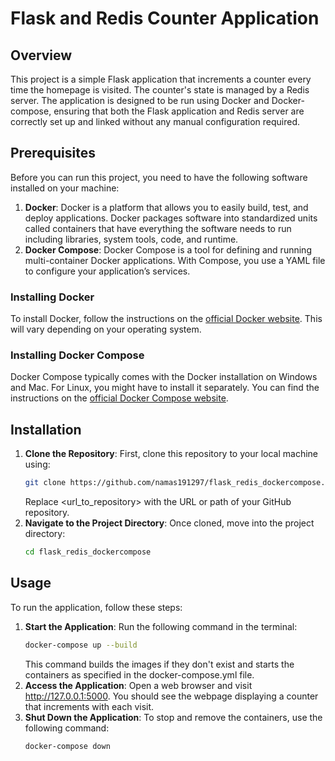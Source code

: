 # Flask and Redis Counter Application

## Overview
This project is a simple Flask application that increments a counter every time the homepage is visited. The counter's state is managed by a Redis server. The application is designed to be run using Docker and Docker-compose, ensuring that both the Flask application and Redis server are correctly set up and linked without any manual configuration required.

## Prerequisites
Before you can run this project, you need to have the following software installed on your machine:

1. **Docker**: Docker is a platform that allows you to easily build, test, and deploy applications. Docker packages software into standardized units called containers that have everything the software needs to run including libraries, system tools, code, and runtime.
2. **Docker Compose**: Docker Compose is a tool for defining and running multi-container Docker applications. With Compose, you use a YAML file to configure your application’s services.

### Installing Docker
To install Docker, follow the instructions on the [official Docker website](https://docs.docker.com/get-docker/). This will vary depending on your operating system.

### Installing Docker Compose
Docker Compose typically comes with the Docker installation on Windows and Mac. For Linux, you might have to install it separately. You can find the instructions on the [official Docker Compose website](https://docs.docker.com/compose/install/).

## Installation
1. **Clone the Repository**: First, clone this repository to your local machine using:
   ```bash
   git clone https://github.com/namas191297/flask_redis_dockercompose.git
   ```
   Replace <url_to_repository> with the URL or path of your GitHub repository.
2. **Navigate to the Project Directory**: Once cloned, move into the project directory:
   ```bash
   cd flask_redis_dockercompose
   ```

## Usage

To run the application, follow these steps:

1. **Start the Application**: Run the following command in the terminal:
   ```bash
   docker-compose up --build
   ```
   This command builds the images if they don't exist and starts the containers as specified in the docker-compose.yml file.
2. **Access the Application**: Open a web browser and visit http://127.0.0.1:5000. You should see the webpage displaying a counter that increments with each visit.
3. **Shut Down the Application**: To stop and remove the containers, use the following command:
   ```bash
   docker-compose down
   ```
